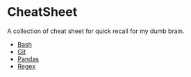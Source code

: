 # CheatSheet

A collection of cheat sheet for quick recall for my dumb brain.

* [Bash](./bash.txt)
* [Git](./git.txt)
* [Pandas](./pandas.txt)
* [Regex](./regex.txt)
